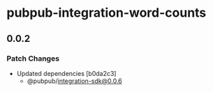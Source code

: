 # pubpub-integration-word-counts

## 0.0.2

### Patch Changes

- Updated dependencies [b0da2c3]
  - @pubpub/integration-sdk@0.0.6
